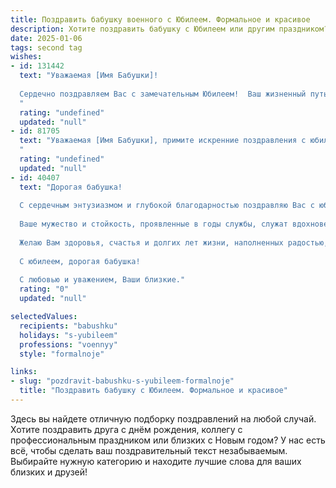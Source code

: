 ```yaml
---
title: Поздравить бабушку военного с Юбилеем. Формальное и красивое
description: Хотите поздравить бабушку с Юбилеем или другим праздником? Наш ИИ создаст незабываемое поздравление, а вы обязательно выделитесь среди других.  
date: 2025-01-06
tags: second tag
wishes:
- id: 131442
  text: "Уважаемая [Имя Бабушки]!
  
  Сердечно поздравляем Вас с замечательным Юбилеем!  Ваш жизненный путь, отмеченный верностью долгу и службой в рядах Вооружённых Сил, вызывает глубокое уважение и восхищение.  Желаем Вам крепкого здоровья, долголетия, благополучия и неиссякаемого оптимизма. Пусть каждый день Вашей жизни будет полон радости, тепла и заботы близких людей. С юбилеем!
  "
  rating: "undefined"
  updated: "null"
- id: 81705
  text: "Уважаемая [Имя Бабушки], примите искренние поздравления с юбилеем! Ваша жизнь – это пример стойкости, мужества и верности долгу. Спасибо за ваш нелёгкий труд, за воспитание достойных граждан, за ваш вклад в нашу страну. Желаем вам крепкого здоровья, долгих лет жизни, благополучия и мирного неба над головой.
  "
  rating: "undefined"
  updated: "null"
- id: 40407
  text: "Дорогая бабушка!
  
  С сердечным энтузиазмом и глубокой благодарностью поздравляю Вас с юбилеем! Этот особенный день — прекрасный повод отметить не только Ваше великолепное жизненное путешествие, но и тот огромный вклад, который Вы внесли в дело защиты нашей страны.
  
  Ваше мужество и стойкость, проявленные в годы службы, служат вдохновением для всех нас. Вы всегда были примером настоящей силы духа, преданности и любви к Родине. Ваши достижения и воспоминания о тех временах живут в нашем сердце и памяти.
  
  Желаю Вам здоровья, счастья и долгих лет жизни, наполненных радостью, теплом и заботой близких. Пусть каждый новый день приносит радость, а рядом будут только любящие и преданные люди.
  
  С юбилеем, дорогая бабушка!
  
  С любовью и уважением, Ваши близкие."
  rating: "0"
  updated: "null"

selectedValues:
  recipients: "babushku"
  holidays: "s-yubileem"
  professions: "voennyy"
  style: "formalnoje"

links:
- slug: "pozdravit-babushku-s-yubileem-formalnoje"
  title: "Поздравить бабушку с Юбилеем. Формальное и красивое"
---
```


Здесь вы найдете отличную подборку поздравлений на любой случай. 
Хотите поздравить друга с днём рождения, коллегу с профессиональным праздником или близких с Новым годом? У нас есть всё, чтобы сделать ваш поздравительный текст незабываемым. Выбирайте нужную категорию и находите лучшие слова для ваших близких и друзей!
